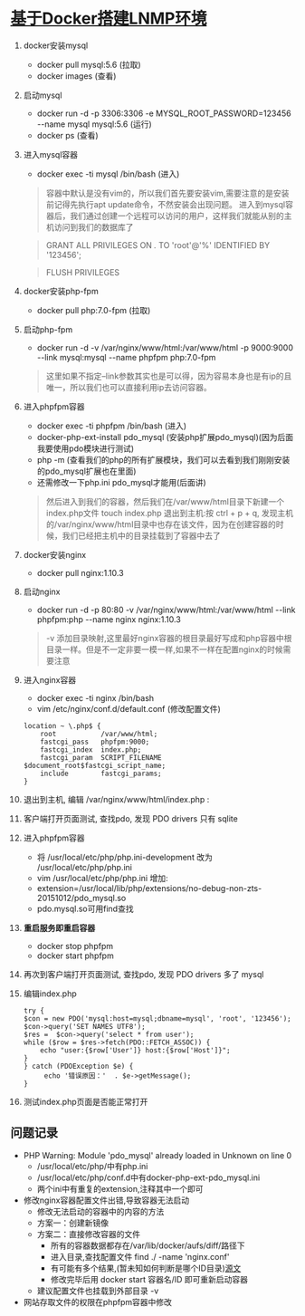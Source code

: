 # [基于Docker搭建LNMP环境](https://blog.csdn.net/xy752068432/article/details/75975065 "https://blog.csdn.net/xy752068432/article/details/75975065")

1. docker安装mysql
	- docker pull mysql:5.6 (拉取)
	- docker images (查看)
2. 启动mysql
	- docker run -d -p 3306:3306 -e MYSQL_ROOT_PASSWORD=123456 --name mysql mysql:5.6 (运行)
	- docker ps (查看)
3. 进入mysql容器
	- docker exec -ti mysql /bin/bash (进入)

	> 容器中默认是没有vim的，所以我们首先要安装vim,需要注意的是安装前记得先执行apt update命令，不然安装会出现问题。 进入到mysql容器后，我们通过创建一个远程可以访问的用户，这样我们就能从别的主机访问到我们的数据库了

	> GRANT ALL PRIVILEGES ON *.* TO 'root'@'%' IDENTIFIED BY '123456';

	> FLUSH PRIVILEGES

4. docker安装php-fpm 
	- docker pull php:7.0-fpm (拉取)
5. 启动php-fpm
	- docker run -d -v /var/nginx/www/html:/var/www/html -p 9000:9000 --link mysql:mysql --name phpfpm php:7.0-fpm

	> 这里如果不指定–link参数其实也是可以得，因为容易本身也是有ip的且唯一，所以我们也可以直接利用ip去访问容器。

6. 进入phpfpm容器
	- docker exec -ti phpfpm /bin/bash (进入)
	- docker-php-ext-install pdo_mysql (安装php扩展pdo_mysql)(因为后面我要使用pdo模块进行测试)
	- php -m  (查看我们的php的所有扩展模块，我们可以去看到我们刚刚安装的pdo_mysql扩展也在里面)
	- 还需修改一下php.ini pdo_mysql才能用(后面讲)

	> 然后进入到我们的容器，然后我们在/var/www/html目录下新建一个index.php文件 touch index.php 退出到主机:按 ctrl + p + q, 发现主机的/var/nginx/www/html目录中也存在该文件，因为在创建容器的时候，我们已经把主机中的目录挂载到了容器中去了

7. docker安装nginx 
	- docker pull nginx:1.10.3
8. 启动nginx
	- docker run -d -p 80:80 -v /var/nginx/www/html:/var/www/html --link phpfpm:php --name nginx nginx:1.10.3

	> -v 添加目录映射,这里最好nginx容器的根目录最好写成和php容器中根目录一样。但是不一定非要一模一样,如果不一样在配置nginx的时候需要注意 

9. 进入nginx容器
	- docker exec -ti nginx /bin/bash
	- vim /etc/nginx/conf.d/default.conf (修改配置文件)

	~~~
	location ~ \.php$ {
        root           /var/www/html;
        fastcgi_pass   phpfpm:9000;
        fastcgi_index  index.php;
        fastcgi_param  SCRIPT_FILENAME  $document_root$fastcgi_script_name;
        include        fastcgi_params;
    }
    ~~~
10. 退出到主机, 编辑 /var/nginx/www/html/index.php : <?php phpinfo(); ?>
11. 客户端打开页面测试, 查找pdo, 发现 PDO drivers 只有 sqlite
12. 进入phpfpm容器
	- 将 /usr/local/etc/php/php.ini-development 改为 /usr/local/etc/php/php.ini
	- vim /usr/local/etc/php/php.ini 增加:
	- extension=/usr/local/lib/php/extensions/no-debug-non-zts-20151012/pdo_mysql.so
	- pdo.mysql.so可用find查找
13. **重启服务即重启容器**
	- docker stop phpfpm
	- docker start phpfpm
13. 再次到客户端打开页面测试, 查找pdo, 发现 PDO drivers 多了 mysql
14. 编辑index.php
	~~~
	try {
    $con = new PDO('mysql:host=mysql;dbname=mysql', 'root', '123456');
    $con->query('SET NAMES UTF8');
    $res =  $con->query('select * from user');
    while ($row = $res->fetch(PDO::FETCH_ASSOC)) {
        echo "user:{$row['User']} host:{$row['Host']}";
    }
	} catch (PDOException $e) {
	     echo '错误原因：'  . $e->getMessage();
	}
	~~~
15. 测试index.php页面是否能正常打开

## 问题记录
- PHP Warning:  Module 'pdo_mysql' already loaded in Unknown on line 0
	- /usr/local/etc/php/中有php.ini
	- /usr/local/etc/php/conf.d中有docker-php-ext-pdo_mysql.ini
	- 两个ini中有重复的extension,注释其中一个即可
- 修改nginx容器配置文件出错,导致容器无法启动
	- 修改无法启动的容器中的内容的方法
	- 方案一：创建新镜像
	- 方案二：直接修改容器的文件
		- 所有的容器数据都存在/var/lib/docker/aufs/diff/路径下
		- 进入目录,查找配置文件 find ./ -name 'nginx.conf'
		- 有可能有多个结果,(暂未知如何判断是哪个ID目录)[源文](https://www.cnblogs.com/51kata/p/5276407.html "https://www.cnblogs.com/51kata/p/5276407.html")
		- 修改完毕后用 docker start 容器名/ID  即可重新启动容器
	- 建议配置文件也挂载到外部目录 -v
- 网站存取文件的权限在phpfpm容器中修改